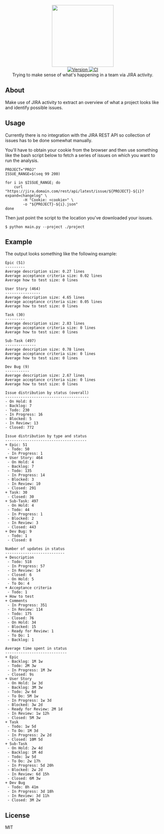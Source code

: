 <p align="center">
    <img src="https://user-images.githubusercontent.com/5860071/62618046-f3613380-b91b-11e9-8a30-4e5f661d0c5f.png" width="200px" border="0" />
    <br/>
    <a href="https://github.com/vrachieru/jira-kpi/releases/latest">
        <img src="https://img.shields.io/badge/version-1.0.0-brightgreen.svg?style=flat-square" alt="Version">
    </a>
    <a href="https://travis-ci.org/vrachieru/jira-kpi">
        <img src="https://img.shields.io/travis/vrachieru/jira-kpi.svg?style=flat-square" alt="CI">
    </a>
    <br/>
    Trying to make sense of what's happening in a team via JIRA activity.
</p>

## About

Make use of JIRA activity to extract an overview of what a project looks like and identify possible issues.

## Usage

Currently there is no integration with the JIRA REST API so collection of issues has to be done somewhat manually.  

You'll have to obtain your cookie from the browser and then use something like the bash script below to fetch a series of issues on which you want to run the analysis.

```
PROJECT="PROJ"
ISSUE_RANGE=$(seq 99 200)

for i in $ISSUE_RANGE; do
    curl "https://jira.domain.com/rest/api/latest/issue/${PROJECT}-${i}?expand=changelog" \
        -H "Cookie: <cookie>" \
        -o "${PROJECT}-${i}.json"
done
```

Then just point the script to the location you've downloaded your issues.

```
$ python main.py --project ./project
```

## Example

The output looks something like the following example:

```
Epic (51)
---------
Average description size: 0.27 lines
Average acceptance criteria size: 0.02 lines
Average how to test size: 0 lines

User Story (464)
----------------
Average description size: 4.65 lines
Average acceptance criteria size: 0.05 lines
Average how to test size: 0 lines

Task (30)
---------
Average description size: 2.83 lines
Average acceptance criteria size: 0 lines
Average how to test size: 0 lines

Sub-Task (497)
--------------
Average description size: 0.78 lines
Average acceptance criteria size: 0 lines
Average how to test size: 0 lines

Dev Bug (9)
-----------
Average description size: 2.67 lines
Average acceptance criteria size: 0 lines
Average how to test size: 0 lines

Issue distribution by status (overall)
--------------------------------------
- On Hold: 8
- Backlog: 7
- Todo: 230
- In Progress: 16
- Blocked: 5
- In Review: 13
- Closed: 772

Issue distribution by type and status
-------------------------------------
+ Epic: 51
 - Todo: 50
 - In Progress: 1
+ User Story: 464
 - On Hold: 4
 - Backlog: 7
 - Todo: 135
 - In Progress: 14
 - Blocked: 3
 - In Review: 10
 - Closed: 291
+ Task: 30
 - Closed: 30
+ Sub-Task: 497
 - On Hold: 4
 - Todo: 44
 - In Progress: 1
 - Blocked: 2
 - In Review: 3
 - Closed: 443
+ Dev Bug: 9
 - Todo: 1
 - Closed: 8

Number of updates in status
---------------------------
+ Description
 - Todo: 518
 - In Progress: 57
 - In Review: 14
 - Closed: 6
 - On Hold: 5
 - To Do: 4
+ Acceptance criteria
 - Todo: 1
+ How to test
+ Comments
 - In Progress: 351
 - In Review: 114
 - Todo: 175
 - Closed: 76
 - On Hold: 34
 - Blocked: 15
 - Ready for Review: 1
 - To Do: 1
 - Backlog: 1

Average time spent in status
----------------------------
+ Epic
 - Backlog: 1M 1w
 - Todo: 2M 3w
 - In Progress: 1M 3w
 - Closed: 9s
+ User Story
 - On Hold: 1w 3d
 - Backlog: 3M 3w
 - Todo: 2w 6d
 - To Do: 5M 1w
 - In Progress: 1w 3d
 - Blocked: 3w 2d
 - Ready for Review: 2M 1d
 - In Review: 1w 12h
 - Closed: 5M 3w
+ Task
 - Todo: 1w 5d
 - To Do: 1M 3d
 - In Progress: 2w 2d
 - Closed: 10M 5d
+ Sub-Task
 - On Hold: 2w 4d
 - Backlog: 1M 4d
 - Todo: 1w 5d
 - To Do: 2w 17h
 - In Progress: 5d 20h
 - Blocked: 2w 2d
 - In Review: 6d 15h
 - Closed: 6M 3w
+ Dev Bug
 - Todo: 8h 41m
 - In Progress: 3d 18h
 - In Review: 3d 11h
 - Closed: 3M 2w
```


## License

MIT
